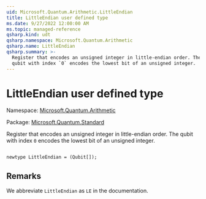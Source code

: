 ```yaml
---
uid: Microsoft.Quantum.Arithmetic.LittleEndian
title: LittleEndian user defined type
ms.date: 9/27/2022 12:00:00 AM
ms.topic: managed-reference
qsharp.kind: udt
qsharp.namespace: Microsoft.Quantum.Arithmetic
qsharp.name: LittleEndian
qsharp.summary: >-
  Register that encodes an unsigned integer in little-endian order. The
  qubit with index `0` encodes the lowest bit of an unsigned integer.
---
```


# LittleEndian user defined type

Namespace: [Microsoft.Quantum.Arithmetic](xref:Microsoft.Quantum.Arithmetic)

Package: [Microsoft.Quantum.Standard](https://nuget.org/packages/Microsoft.Quantum.Standard)


Register that encodes an unsigned integer in little-endian order. Thequbit with index `0` encodes the lowest bit of an unsigned integer.

```qsharp

newtype LittleEndian = (Qubit[]);
```



## Remarks

We abbreviate `LittleEndian` as `LE` in the documentation.